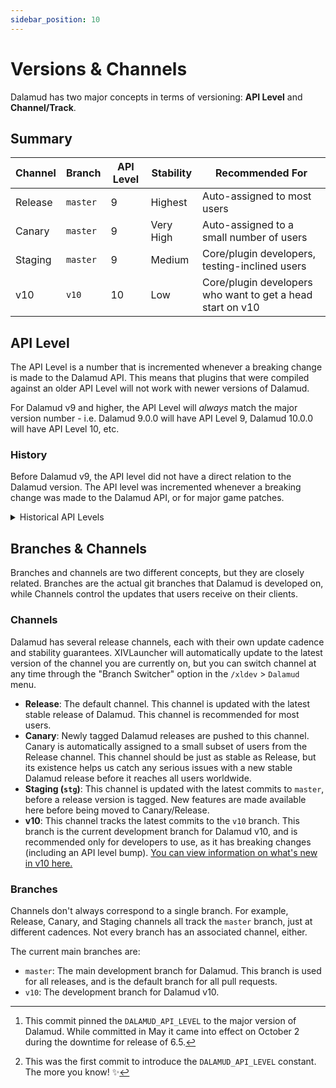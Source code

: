 ```yaml
---
sidebar_position: 10
---
```


# Versions & Channels

Dalamud has two major concepts in terms of versioning: **API Level** and
**Channel/Track**.

## Summary

| Channel | Branch   | API Level | Stability | Recommended For                                            |
| ------- | -------- | --------- | --------- | ---------------------------------------------------------- |
| Release | `master` | 9         | Highest   | Auto-assigned to most users                                |
| Canary  | `master` | 9         | Very High | Auto-assigned to a small number of users                   |
| Staging | `master` | 9         | Medium    | Core/plugin developers, testing-inclined users             |
| v10     | `v10`    | 10        | Low       | Core/plugin developers who want to get a head start on v10 |

## API Level

The API Level is a number that is incremented whenever a breaking change is made
to the Dalamud API. This means that plugins that were compiled against an older
API Level will not work with newer versions of Dalamud.

For Dalamud v9 and higher, the API Level will _always_ match the major version
number - i.e. Dalamud 9.0.0 will have API Level 9, Dalamud 10.0.0 will have API
Level 10, etc.

### History

Before Dalamud v9, the API level did not have a direct relation to the Dalamud
version. The API level was incremented whenever a breaking change was made to
the Dalamud API, or for major game patches.

<details>
<summary>Historical API Levels</summary>

Interested in taking a trip down Dalamud memory lane? Here's a best-effort table
of historical API levels.

:::note

The first commit/date of each API level is not necessarily when the API bump was
released, but rather when the first commit was made that incremented the API
level.

:::

| API Level | First Dalamud Version | First Game Version | .NET Version | First Commit                                                                                      |
| --------- | --------------------- | ------------------ | ------------ | ------------------------------------------------------------------------------------------------- |
| 9         | 9.0.0.0 [^1]          | Patch 6.5          | .NET 7.0     | [2023-05-28](https://github.com/goatcorp/Dalamud/commit/f1f2b51cd69212e2a695938ef9d53f6825b60604) |
| 8         | 7.4.0.0               | Patch 6.3          | .NET 7.0     | [2023-01-10](https://github.com/goatcorp/Dalamud/commit/251359abe92ed805f1163f1a9da28a0aa4f891cb) |
| 7         | 7.0.0.0               | Patch 6.2          | .NET 6.0     | [2022-08-23](https://github.com/goatcorp/Dalamud/commit/6692d560296baab7758a372df10794cdf3717c17) |
| 6         | 6.4.0.0               | Patch 6.1          | .NET 5.0     | [2022-04-13](https://github.com/goatcorp/Dalamud/commit/d9f3800257fe1fa5621b9c13028c06911555889c) |
| 5         | 6.1.0.0               | Patch 6.0          | .NET 5.0     | [2021-12-04](https://github.com/goatcorp/Dalamud/commit/3f4400e67fd7c1a67f0fc86fb283a3ed3fc27304) |
| 4         | 6.0.0.17?             | Patch 5.57hf?      | .NET 5.0     | [2021-07-12](https://github.com/goatcorp/Dalamud/commit/0cb35619d2907d3cb65fce9be7dd08410fe31b7d) |
| 3         | 5.2.3.5?              | Patch 5.45?        | .NET 4.7.2   | [2021-04-01](https://github.com/goatcorp/Dalamud/commit/9751a9fed2e948cb4f114da107a7b55416c287bf) |
| 2         | 5.1.1.2?              | Patch 5.4?         | .NET 4.7.2   | [2020-12-08](https://github.com/goatcorp/Dalamud/commit/04b83f95336ec0ff006febf29b0af0afe2636a65) |
| 1         | 4.9.8.2 [^2]          | Patch 5.25?        | .NET 4.7.2   | [2020-06-11](https://github.com/goatcorp/Dalamud/commit/ad93b6324f921b11c7e7dbd4565023697512c0bf) |

[^1]:
    This commit pinned the `DALAMUD_API_LEVEL` to the major version of Dalamud.
    While committed in May it came into effect on October 2 during the downtime
    for release of 6.5.

[^2]:
    This was the first commit to introduce the `DALAMUD_API_LEVEL` constant. The
    more you know! ✨

</details>

## Branches & Channels

Branches and channels are two different concepts, but they are closely related.
Branches are the actual git branches that Dalamud is developed on, while
Channels control the updates that users receive on their clients.

### Channels

Dalamud has several release channels, each with their own update cadence and
stability guarantees. XIVLauncher will automatically update to the latest
version of the channel you are currently on, but you can switch channel at any
time through the "Branch Switcher" option in the `/xldev` > `Dalamud` menu.

- **Release**: The default channel. This channel is updated with the latest
  stable release of Dalamud. This channel is recommended for most users.
- **Canary**: Newly tagged Dalamud releases are pushed to this channel. Canary
  is automatically assigned to a small subset of users from the Release channel.
  This channel should be just as stable as Release, but its existence helps us
  catch any serious issues with a new stable Dalamud release before it reaches
  all users worldwide.
- **Staging (`stg`)**: This channel is updated with the latest commits to
  `master`, before a release version is tagged. New features are made available
  here before being moved to Canary/Release.
- **v10**: This channel tracks the latest commits to the `v10` branch. This
  branch is the current development branch for Dalamud v10, and is recommended
  only for developers to use, as it has breaking changes (including an API level
  bump). [You can view information on what's new in v10 here.](v10)

### Branches

Channels don't always correspond to a single branch. For example, Release,
Canary, and Staging channels all track the `master` branch, just at different
cadences. Not every branch has an associated channel, either.

The current main branches are:

- `master`: The main development branch for Dalamud. This branch is used for all
  releases, and is the default branch for all pull requests.
- `v10`: The development branch for Dalamud v10.
